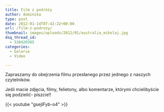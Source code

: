 ```yaml
---
title: Film z podróży
author: dominika
type: post
date: 2012-01-14T07:42:22+00:00
url: /film-z-podrozy/
thumbnail: images/uploads/2012/01/australia_mikolaj.jpg
dsq_thread_id:
  - 538420385
categories:
  - Galerie
  - Video

---
```

Zapraszamy do obejrzenia filmu przesłanego przez jednego z naszych czytelników.

Jeśli macie zdjęcia, filmy, felietony, albo komentarze, którymi chcielibyście się podzielić- piszcie!!

<!--more-->

{{< youtube "gsejIFyb-o4" >}}
